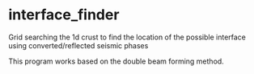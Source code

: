 # interface_finder
Grid searching the 1d crust to find the location of the possible interface using converted/reflected seismic phases


This program works based on the double beam forming method.
